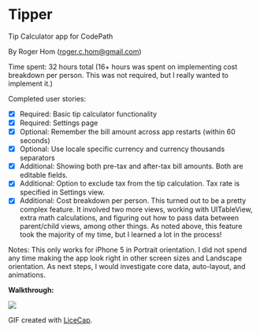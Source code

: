 Tipper
==================

Tip Calculator app for CodePath

By Roger Hom (roger.c.hom@gmail.com)

Time spent: 32 hours total (16+ hours was spent on implementing cost breakdown per person. This was not required, but I really wanted to implement it.)

Completed user stories:

* [x] Required: Basic tip calculator functionality
* [x] Required: Settings page
* [x] Optional: Remember the bill amount across app restarts (within 60 seconds)
* [x] Optional: Use locale specific currency and currency thousands separators
* [x] Additional: Showing both pre-tax and after-tax bill amounts. Both are editable fields.
* [x] Additional: Option to exclude tax from the tip calculation. Tax rate is specified in Settings view.
* [x] Additional: Cost breakdown per person. This turned out to be a pretty complex feature. It involved two more views, working with UITableView, extra math calculations, and figuring out how to pass data between parent/child views, among other things. As noted above, this feature took the majority of my time, but I learned a lot in the process!

Notes:
This only works for iPhone 5 in Portrait orientation. I did not spend any time making the app look right in other screen sizes and Landscape orientation. As next steps, I would investigate core data, auto-layout, and animations.

**Walkthrough:**

![](TipperDemo.gif)

GIF created with [LiceCap](http://www.cockos.com/licecap/).

